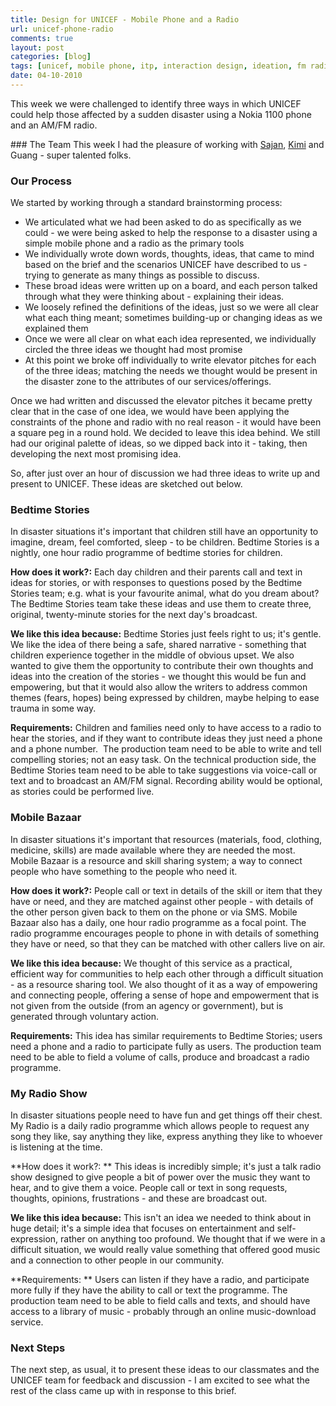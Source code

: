 ```yaml
---
title: Design for UNICEF - Mobile Phone and a Radio
url: unicef-phone-radio
comments: true
layout: post
categories: [blog]
tags: [unicef, mobile phone, itp, interaction design, ideation, fm radio, design for unicef, constraints, cell phone]
date: 04-10-2010
---
```

<p class="intro">This week we were challenged to identify three ways in which UNICEF could help those affected by a sudden disaster using a Nokia 1100 phone and an AM/FM radio.</p>
### The Team
This week I had the pleasure of working with <a href="http://www.sajanr.com/" title="Sajan">Sajan</a>, <a href="http://kimispencer.com/" title="Kimi">Kimi</a> and Guang - super talented folks. 

### Our Process
We started by working through a standard brainstorming process:


* We articulated what we had been asked to do as specifically as we could - we were being asked to help the response to a disaster using a simple mobile phone and a radio as the primary tools
* We individually wrote down words, thoughts, ideas, that came to mind based on the brief and the scenarios UNICEF have described to us - trying to generate as many things as possible to discuss. 
* These broad ideas were written up on a board, and each person talked through what they were thinking about - explaining their ideas.
* We loosely refined the definitions of the ideas, just so we were all clear what each thing meant; sometimes building-up or changing ideas as we explained them
* Once we were all clear on what each idea represented, we individually circled the three ideas we thought had  most promise
* At this point we broke off individually to write elevator pitches for each of the three ideas; matching the needs we thought would be present in the disaster zone to the attributes of our services/offerings.

Once we had written and discussed the elevator pitches it became pretty clear that in the case of one idea, we would have been applying the constraints of the phone and radio with no real reason - it would have been a square peg in a round hold. We decided to leave this idea behind. We still had our original palette of ideas, so we dipped back into it - taking, then developing the next most promising idea. 

So, after just over an hour of discussion we had three ideas to write up and present to UNICEF. These ideas are sketched out below.

### Bedtime Stories
In disaster situations it's important that children still have an opportunity to imagine, dream, feel comforted, sleep - to be children. Bedtime Stories is a nightly, one hour radio programme of bedtime stories for children.

**How does it work?:** Each day children and their parents call and text in ideas for stories, or with responses to questions posed by the Bedtime Stories team; e.g. what is your favourite animal, what do you dream about? The Bedtime Stories team take these ideas and use them to create three, original, twenty-minute stories for the next day's broadcast. 

**We like this idea because:** Bedtime Stories just feels right to us; it's gentle. We like the idea of there being a safe, shared narrative - something that children experience together in the middle of obvious upset. We also wanted to give them the opportunity to contribute their own thoughts and ideas into the creation of the stories - we thought this would be fun and empowering, but that it would also allow the writers to address common themes (fears, hopes) being expressed by children, maybe helping to ease trauma in some way.

**Requirements:** Children and families need only to have access to a radio to hear the stories, and if they want to contribute ideas they just need a phone and a phone number.&nbsp; The production team need to be able to write and tell compelling stories; not an easy task. On the technical production side, the Bedtime Stories team need to be able to take suggestions via voice-call or text and to broadcast an AM/FM signal. Recording ability would be optional, as stories could be performed live. 

### Mobile Bazaar
In disaster situations it's important that resources (materials, food, clothing, medicine, skills) are made available where they are needed the most. Mobile Bazaar is a resource and skill sharing system; a way to connect people who have something to the people who need it. 

**How does it work?:** People call or text in details of the skill or item that they have or need, and they are matched against other people - with details of the other person given back to them on the phone or via SMS. Mobile Bazaar also has a daily, one hour radio programme as a focal point. The radio programme encourages people to phone in with details of something they have or need, so that they can be matched with other callers live on air. 

**We like this idea because:** We thought of this service as a practical, efficient way for communities to help each other through a difficult situation - as a resource sharing tool. We also thought of it as a way of empowering and connecting people, offering a sense of hope and empowerment that is not given from the outside (from an agency or government), but is generated through voluntary action. 

**Requirements:** This idea has similar requirements to Bedtime Stories; users need a phone and a radio to participate fully as users. The production team need to be able to field a volume of calls, produce and broadcast a radio programme. 

### My Radio Show
In disaster situations people need to have fun and get things off their chest. My Radio is a daily radio programme which allows people to request any song they like, say anything they like, express anything they like to whoever is listening at the time.

**How does it work?: ** This ideas is incredibly simple; it's just a talk radio show designed to give people a bit of power over the music they want to hear, and to give them a voice. People call or text in song requests, thoughts, opinions, frustrations - and these are broadcast out. 

**We like this idea because:** This isn't an idea we needed to think about in huge detail; it's a simple idea that focuses on entertainment and self-expression, rather on anything too profound. We thought that if we were in a difficult situation, we would really value something that offered good music and a connection to other people in our community.

**Requirements: ** Users can listen if they have a radio, and participate more fully if they have the ability to call or text the programme. The production team need to be able to field calls and texts, and should have access to a library of music - probably through an online music-download service.

### Next Steps
The next step, as usual, it to present these ideas to our classmates and the UNICEF team for feedback and discussion - I am excited to see what the rest of the class came up with in response to this brief.


